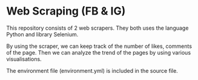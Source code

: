 # Web Scraping (FB & IG)

This repository consists of 2 web scrapers.
They both uses the language Python and library Selenium.

By using the scraper, we can keep track of the number of likes, comments of the page.
Then we can analyze the trend of the pages by using various visualisations.

The environment file (environment.yml) is included in the source file.
